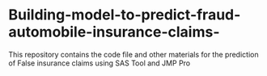 # Building-model-to-predict-fraud-automobile-insurance-claims-
This repository contains the code file and other materials for the prediction of False insurance claims using SAS Tool and JMP Pro
